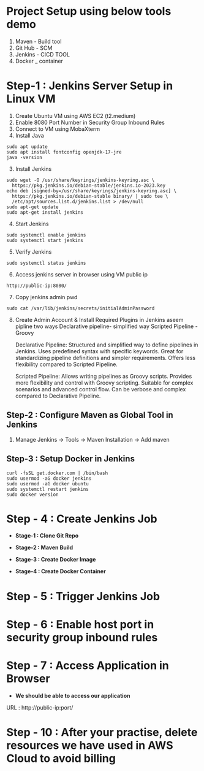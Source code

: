 # Project Setup using below tools demo

1) Maven - Build tool
2) Git Hub - SCM
3) Jenkins - CICD TOOL
4) Docker _ container


# Step-1 : Jenkins Server Setup in Linux VM #

1) Create Ubuntu VM using AWS EC2 (t2.medium) <br/>
2) Enable 8080 Port Number in Security Group Inbound Rules
3) Connect to VM using MobaXterm
4) Install Java

```
sudo apt update
sudo apt install fontconfig openjdk-17-jre
java -version
```

3) Install Jenkins
```
sudo wget -O /usr/share/keyrings/jenkins-keyring.asc \
  https://pkg.jenkins.io/debian-stable/jenkins.io-2023.key
echo deb [signed-by=/usr/share/keyrings/jenkins-keyring.asc] \
  https://pkg.jenkins.io/debian-stable binary/ | sudo tee \
  /etc/apt/sources.list.d/jenkins.list > /dev/null
sudo apt-get update
sudo apt-get install jenkins
```
4) Start Jenkins

```
sudo systemctl enable jenkins
sudo systemctl start jenkins
```

5) Verify Jenkins

```
sudo systemctl status jenkins
```
	
6) Access jenkins server in browser using VM public ip

```
http://public-ip:8080/

```

7) Copy jenkins admin pwd

```
sudo cat /var/lib/jenkins/secrets/initialAdminPassword
```
	   
8) Create Admin Account & Install Required Plugins in Jenkins
     aseem
      pipline two ways
      Declarative pipeline-  simplified way
      Scripted Pipeline - Groovy 

      Declarative Pipeline:
      Structured and simplified way to define pipelines in Jenkins.
      Uses predefined syntax with specific keywords.
      Great for standardizing pipeline definitions and simpler requirements.
      Offers less flexibility compared to Scripted Pipeline.

      Scripted Pipeline:
      Allows writing pipelines as Groovy scripts.
      Provides more flexibility and control with Groovy scripting.
      Suitable for complex scenarios and advanced control flow.
      Can be verbose and complex compared to Declarative Pipeline.

## Step-2 : Configure Maven as Global Tool in Jenkins ##

1) Manage Jenkins -> Tools -> Maven Installation -> Add maven <br/>

## Step-3 : Setup Docker in Jenkins ##
```
curl -fsSL get.docker.com | /bin/bash
sudo usermod -aG docker jenkins
sudo usermod -aG docker ubuntu
sudo systemctl restart jenkins
sudo docker version
```

# Step - 4 : Create Jenkins Job #

- **Stage-1 : Clone Git Repo** <br/> 

- **Stage-2 : Maven Build** <br/>

- **Stage-3 : Create Docker Image** <br/>


- **Stage-4 : Create Docker Container** <br/>
	
# Step - 5 : Trigger Jenkins Job #

# Step - 6 : Enable host port in security group inbound rules #

# Step - 7 : Access Application in Browser #

- **We should be able to access our application** <br/>

URL : http://public-ip:port/
	

	
# Step - 10 : After your practise, delete resources we have used in AWS Cloud to avoid billing ##
